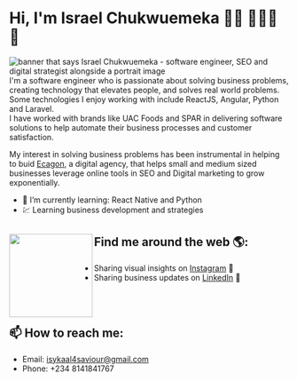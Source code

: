 # Hi, I'm Israel Chukwuemeka 👋🏾 👩🏾‍💻 💼

<img src="https://web.ecagon.com/wp-content/uploads/2020/10/LinkedIn-Cover-Image.png" alt="banner that says Israel Chukwuemeka - software engineer, SEO and digital strategist alongside a portrait image">
I'm a software engineer who is passionate about solving business problems, creating technology that elevates people, and solves real world problems. Some technologies I enjoy working with include ReactJS, Angular, Python and Laravel. 
<br/>
I have worked with brands like UAC Foods and SPAR in delivering software solutions to help automate their business processes and customer satisfaction. 

My interest in solving business problems has been instrumental in helping to buid <a href="https://web.ecagon.com/">Ecagon</a>, a digital agency, that helps small and medium sized businesses leverage online tools in SEO and Digital marketing to grow exponentially.

- 🌱 I’m currently learning: React Native and Python
- 💹 Learning business development and strategies


## Find me around the web 🌎: <a href="https://web.ecagon.com/isyel"><img align="left" width="150" height="150" src="https://github.com/M0nica/M0nica/blob/main/octomonica/m0nica-octocat-rotating.gif?raw=true"></a>
- Sharing visual insights on <a href="https://www.instagram.com/isyelchukwu/"> Instagram</a> 🏓
- Sharing business updates on <a href="https://www.linkedin.com/in/israel-chukwuemeka/">LinkedIn</a> 💼

<br/><br/>
## 📫 How to reach me: 
- Email: isykaal4saviour@gmail.com
- Phone: +234 8141841767



<!--
**isyel/isyel** is a ✨ _special_ ✨ repository because its `README.md` (this file) appears on your GitHub profile.

Here are some ideas to get you started:

- 🔭 I’m currently working on ...
- 🌱 I’m currently learning ...
- 👯 I’m looking to collaborate on ...
- 🤔 I’m looking for help with ...
- 💬 Ask me about ...
- 📫 How to reach me: ...
- 😄 Pronouns: ...
- ⚡ Fun fact: ...
-->
